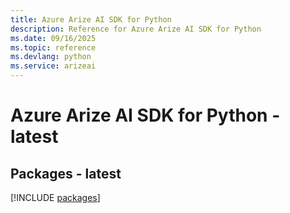 ```yaml
---
title: Azure Arize AI SDK for Python
description: Reference for Azure Arize AI SDK for Python
ms.date: 09/16/2025
ms.topic: reference
ms.devlang: python
ms.service: arizeai
---
```

# Azure Arize AI SDK for Python - latest
## Packages - latest
[!INCLUDE [packages](arize-ai-index.md)]